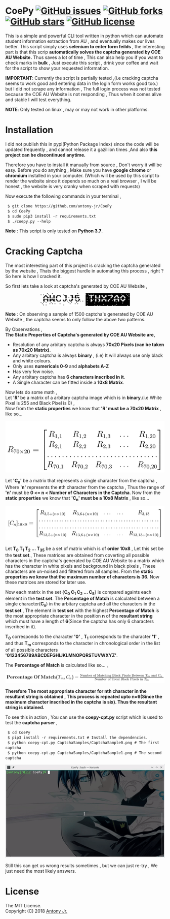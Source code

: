 # CoePy [![GitHub issues](https://img.shields.io/github/issues/antony-jr/CoePy.svg?style=flat-square)](https://github.com/antony-jr/CoePy/issues) [![GitHub forks](https://img.shields.io/github/forks/antony-jr/CoePy.svg?style=flat-square)](https://github.com/antony-jr/CoePy/network) [![GitHub stars](https://img.shields.io/github/stars/antony-jr/CoePy.svg?style=flat-square)](https://github.com/antony-jr/CoePy/stargazers) [![GitHub license](https://img.shields.io/github/license/antony-jr/CoePy.svg?style=flat-square)](https://github.com/antony-jr/CoePy/blob/master/LICENSE)

This is a simple and powerful CLI tool written in python which can automate student information extraction from AU , and
eventually makes our lives better.
This script simply uses **selenium to enter form feilds** , the interesting part is that this scrip **automatically solves the
captcha generated by COE AU Website.**
Thus saves a lot of time , This can also help you if you want to check marks in **bulk** , Just execute this script , drink
your coffee and wait for the script to show your requested information.

**IMPORTANT**: Currently the script is partially tested ,(i.e cracking captcha seems to work good and entering data in the login form works good too.) but I did not scrape any information , The full login process was not tested because the COE AU Website is not responding , Thus
when it comes alive and stable I will test everything.

**NOTE**: Only tested on linux , may or may not work in other platforms.

# Installation

I did not publish this in pypi(Python Package Index) since the code will be updated frequently , and cannot release it a gazillion times ,And also **this project can be discontinued anytime.** 

Therefore you have to install it manually from source , Don't worry it will be easy. Before you do anything , Make sure you have **google chrome** or **chromium** installed in your computer. (Which will be used by this script to render the website since it
depends so much on a real browser , I will be honest , the website is very cranky when scraped with requests)

Now execute the following commands in your terminal ,
```
 $ git clone https://github.com/antony-jr/CoePy
 $ cd CoePy
 $ sudo pip3 install -r requirements.txt
 $ ./coepy.py --help
```

**Note** : This script is only tested on **Python 3.7**.

# Cracking Captcha

The most interesting part of this project is cracking the captcha generated by the website , Thats the biggest hurdle
in automating this process , right ?
So here is how I cracked it.

So first lets take a look at captcha's generated by COE AU Website ,
<p align=center>
 <img src="CaptchaSamples/CaptchaSample0.png" height=40 width=140/>
 <img src="CaptchaSamples/CaptchaSample1.png" height=40 width=140/>
</p>

**Note** : On observing a sample of 1500 captcha's generated by COE AU Website , the captcha seems to only follow the above two patterns.

By Observations ,   
**The Static Properties of Captcha's generated by COE AU Website are,**   

* Resolution of any arbitary captcha is always **70x20 Pixels (can be taken as 70x20 Matrix)**.
* Any arbitary captcha is always **binary** , (i.e) It will always use only black and white colours.
* Only uses **numericals 0-9** and **alphabets A-Z**
* Has very few noise.
* Any arbitary captcha has **6 characters inscribed in it**.
* A Single character can be fitted inside a **10x8 Matrix**.

Now lets do some math ,   
Let **'R'** be a matrix of a arbitary captcha image which is in **binary**.(i.e White Pixel is 255 and Black Pixel is 0) ,   
Now from the **static properties** we know that **'R' must be a 70x20 Matrix** , like so...   
<p align=center>
 <img src="math/r.png" width=auto height=auto />
 </p>
 
Let **'C<sub>n</sub>'** be a matrix that represents a single character from the captcha , Where **'n'** represents the **n**th
character from the captcha , Thus the range of **'n'** must be **0 <= n < Number of Characters in the Captcha**.
Now from the **static properties** we know that **'C<sub>n</sub>' must be a 10x8 Matrix** , like so... 
<p align=center>
 <img src="math/cn.png" width=auto height=auto />
</p>

Let **T<sub>0</sub> T<sub>1</sub> T<sub>2</sub> ... T<sub>35</sub>** be a set of matrix which is of **order 10x8** , Let this set be the **test set**., These matrices are obtained from coverting all possible characters in the captcha's generated by COE AU Website to a matrix which
has the character in white pixels and background in black pixels , These characters are un-noised and filtered from all
samples. From the **static properties we know that the maximum number of characters is 36.**
Now these matrices are stored for later use.

Now each matrix in the set {**C<sub>0</sub> C<sub>1</sub> C<sub>2</sub> ... C<sub>5</sub>**} is compared againts each element in the **test set**. The **Percentage of Match** is calculated between a single character(**C<sub>n</sub>**) in the arbitary captcha and all the characters in the **test set** , The element in **test set** with the highest **Percentage of Match** is the most appropriate character in the position **n** of the **resultant string** which must have a length of **6**(Since the captcha has only 6 characters inscribed in it).

**T<sub>0</sub>** corresponds to the character **'0'** , **T<sub>1</sub>** corresponds to the character **'1'** , and 
thus **T<sub>m</sub>** corresponds to the character in chronological order in the list of all possible characters **'0123456789ABCDEFGHIJKLMNOPQRSTUVWXYZ'**.

The **Percentage of Match** is calculated like so... ,
<p align=center>
 <img src="math/pom.png" width=auto height=auto />
</p>

**Therefore The most appropriate character for nth character in the resultant string is obtained  , This process is repeated upto n=6(Since the maximum character inscribed in the captcha is six). Thus the resultant string is obtained.**


To see this in action , You can use the **coepy-cpt.py** script which is used to test the **captcha parser** ,
```
 $ cd CoePy
 $ pip3 install -r requirements.txt # Install the dependencies.
 $ python coepy-cpt.py CaptchaSamples/CaptchaSample0.png # The first captcha 
 $ python coepy-cpt.py CaptchaSamples/CaptchaSample1.png # The second captcha
```

<p align=center>
<img src="captcha_cracking_preview.gif" width=auto height=auto />
</p>



Still this can get us wrong results sometimes , but we can just re-try , We just need the most likely answers.

# License

The MIT License.   
Copyright (C) 2018 [Antony Jr.](https://github.com/antony-jr)
